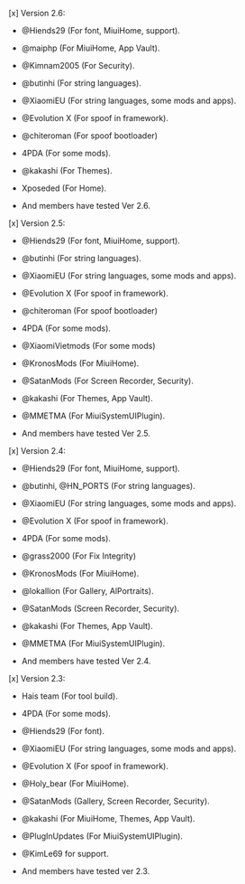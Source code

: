 [x] Version 2.6:

- @Hiends29 (For font, MiuiHome, support).
 
- @maiphp (For MiuiHome, App Vault).

- @Kimnam2005 (For Security).

- @butinhi (For string languages).

- @XiaomiEU (For string languages, some mods and apps). 

- @Evolution X (For spoof in framework).

- @chiteroman (For spoof bootloader)

- 4PDA (For some mods).

- @kakashi (For Themes).

- Xposeded (For Home).

- And members have tested Ver 2.6.
 
[x] Version 2.5:

- @Hiends29 (For font, MiuiHome, support).

- @butinhi (For string languages).

- @XiaomiEU (For string languages, some mods and apps). 

- @Evolution X (For spoof in framework).

- @chiteroman (For spoof bootloader)

- 4PDA (For some mods).

- @XiaomiVietmods (For some mods)

- @KronosMods (For MiuiHome).

- @SatanMods (For Screen Recorder, Security).

- @kakashi (For Themes, App Vault).

- @MMETMA (For MiuiSystemUIPlugin).

- And members have tested Ver 2.5.

[x] Version 2.4:

- @Hiends29 (For font, MiuiHome, support).

- @butinhi, @HN_PORTS (For string languages).

- @XiaomiEU (For string languages, some mods and apps). 

- @Evolution X (For spoof in framework).

- 4PDA (For some mods).

- @grass2000 (For Fix Integrity)

- @KronosMods (For MiuiHome).

- @lokallion (For Gallery, AlPortraits).

- @SatanMods (Screen Recorder, Security).

- @kakashi (For Themes, App Vault).

- @MMETMA (For MiuiSystemUIPlugin).

- And members have tested Ver 2.4.

[x] Version 2.3:

- Hais team (For tool build).

- 4PDA (For some mods).

- @Hiends29 (For font).

- @XiaomiEU (For string languages, some mods and apps). 

- @Evolution X (For spoof in framework).

- @Holy_bear (For MiuiHome).

- @SatanMods (Gallery, Screen Recorder, Security).

- @kakashi (For MiuiHome, Themes, App Vault).

- @PlugInUpdates (For MiuiSystemUIPlugin).

- @KimLe69 for support.

- And members have tested ver 2.3.


